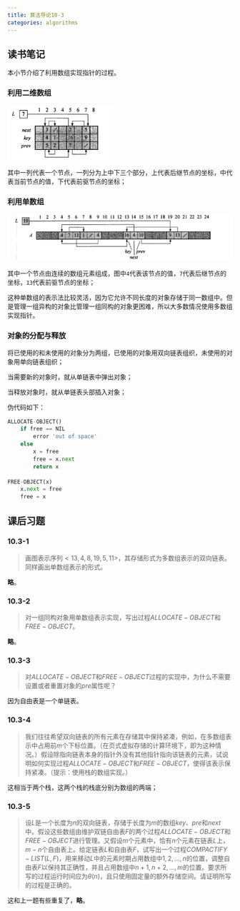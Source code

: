 ```yaml
---
title: 算法导论10-3
categories: algorithms
---
```


## 读书笔记

本小节介绍了利用数组实现指针的过程。

### 利用二维数组

![多维数组实现指针](../assets/images/2020/01/16/multi_array_pointer.png)

其中一列代表一个节点，一列分为上中下三个部分，上代表后继节点的坐标，中代表当前节点的值，下代表前驱节点的坐标；

### 利用单数组

![单数组实现指针](../assets/images/2020/01/16/single_array_pointer.png)

其中一个节点由连续的数组元素组成，图中`4`代表该节点的值，`7`代表后继节点的坐标，`13`代表前驱节点的坐标；

这种单数组的表示法比较灵活，因为它允许不同长度的对象存储于同一数组中。但是管理一组异构的对象比管理一组同构的对象更困难，所以大多数情况使用多数组实现指针。

### 对象的分配与释放

将已使用的和未使用的对象分为两组，已使用的对象用双向链表组织，未使用的对象用单向链表组织；

当需要新的对象时，就从单链表中弹出对象；

当释放对象时，就从单链表头部插入对象；

伪代码如下：

```python
ALLOCATE-OBJECT()
	if free == NIL
		error 'out of space'
	else
		x = free
		free = x.next
		return x

FREE-OBJECT(x)
	x.next = free
	free = x
```

## 课后习题

### 10.3-1

> 画图表示序列$<13,4,8,19,5,11>$，其存储形式为多数组表示的双向链表。同样画出单数组表示的形式。

**略**。

### 10.3-2

> 对一组同构对象用单数组表示实现，写出过程$ALLOCATE-OBJECT$和$FREE-OBJECT$。

**略**。

### 10.3-3

> 对$ALLOCATE-OBJECT$和$FREE-OBJECT$过程的实现中，为什么不需要设置或者重置对象的$pre$属性呢？

因为自由表是一个单链表。

### 10.3-4

> 我们往往希望双向链表的所有元素在存储其中保持紧凑，例如，在多数组表示中占用前$m$个下标位置。（在页式虚拟存储的计算环境下，即为这种情况。）假设除指向链表本身的指针外没有其他指针指向该链表的元素，试说明如何实现过程$ALLOCATE-OBJECT$和$FREE-OBJECT$，使得该表示保持紧凑。（提示：使用栈的数组实现。）

这相当于两个栈，这两个栈的栈底分别为数组的两端；

### 10.3-5

> 设$L$是一个长度为$n$的双向链表，存储于长度为$m$的数组$key$、$pre$和$next$中。假设这些数组由维护双链自由表$F$的两个过程$ALLOCATE-OBJECT$和$FREE-OBJECT$进行管理。又假设$m$个元素中，恰有$n$个元素在链表$L$上，$m-n$个自由表上。给定链表$L$和自由表$F$，试写出一个过程$COMPACTIFY-LIST(L,F)$，用来移动$L$中的元素时期占用数组中$1,2,...,n$的位置，调整自由表$F$以保持其正确性，并且占用数组中$n+1,n+2,...,m$的位置。要求所写的过程运行时间应为$\theta(n)$，且只使用固定量的额外存储空间。请证明所写的过程是正确的。

这和上一题有些重复了，**略**。